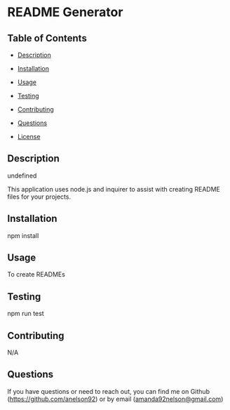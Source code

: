 # README Generator
  
## Table of Contents
  
  
 * [Description](#Description)
  
 * [Installation](#Installation)
  
 * [Usage](#Usage)
  
 * [Testing](#Testing)
  
 * [Contributing](#Contributing)
  
 * [Questions](#Questions)
  
 * [License](#License)
  
## Description
  
undefined
  
This application uses node.js and inquirer to assist with creating README files for your projects.
  
## Installation
  
npm install
  
## Usage
  
To create READMEs
  
## Testing
  
npm run test
  
## Contributing
  
N/A
  
## Questions
  
If you have questions or need to reach out, you can find me on Github (https://github.com/anelson92) or by email (amanda92nelson@gmail.com)
  

  